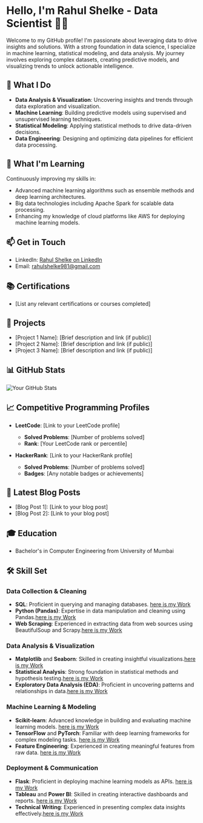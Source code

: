 # Hello, I'm Rahul Shelke - Data Scientist 👨‍💻

Welcome to my GitHub profile! I'm passionate about leveraging data to drive insights and solutions. With a strong foundation in data science, I specialize in machine learning, statistical modeling, and data analysis. My journey involves exploring complex datasets, creating predictive models, and visualizing trends to unlock actionable intelligence.

## 🔭 What I Do

- **Data Analysis & Visualization**: Uncovering insights and trends through data exploration and visualization.
- **Machine Learning**: Building predictive models using supervised and unsupervised learning techniques.
- **Statistical Modeling**: Applying statistical methods to drive data-driven decisions.
- **Data Engineering**: Designing and optimizing data pipelines for efficient data processing.

## 🌱 What I'm Learning

Continuously improving my skills in:

- Advanced machine learning algorithms such as ensemble methods and deep learning architectures.
- Big data technologies including Apache Spark for scalable data processing.
- Enhancing my knowledge of cloud platforms like AWS for deploying machine learning models.

## 📫 Get in Touch

- LinkedIn: [Rahul Shelke on LinkedIn](https://www.linkedin.com/in/rahulshelke981/)
- Email: rahulshelke981@gmail.com

## 📚 Certifications

- [List any relevant certifications or courses completed]

## 🚀 Projects

- [Project 1 Name]: [Brief description and link (if public)]
- [Project 2 Name]: [Brief description and link (if public)]
- [Project 3 Name]: [Brief description and link (if public)]

## 📊 GitHub Stats

![Your GitHub Stats](https://github-readme-stats.vercel.app/api?username=Rahul-404&show_icons=true&theme=radical)

## 📈 Competitive Programming Profiles

- **LeetCode**: [Link to your LeetCode profile]  
  - **Solved Problems**: [Number of problems solved]
  - **Rank**: [Your LeetCode rank or percentile]

- **HackerRank**: [Link to your HackerRank profile]  
  - **Solved Problems**: [Number of problems solved]
  - **Badges**: [Any notable badges or achievements]

## 📝 Latest Blog Posts

- [Blog Post 1]: [Link to your blog post]
- [Blog Post 2]: [Link to your blog post]

## 🎓 Education

- Bachelor's in Computer Engineering from University of Mumbai

## 🛠️ Skill Set

### Data Collection & Cleaning
- **SQL**: Proficient in querying and managing databases. [here is my Work]()
- **Python (Pandas)**: Expertise in data manipulation and cleaning using Pandas.[here is my Work]()
- **Web Scraping**: Experienced in extracting data from web sources using BeautifulSoup and Scrapy.[here is my Work]()

### Data Analysis & Visualization
- **Matplotlib** and **Seaborn**: Skilled in creating insightful visualizations.[here is my Work]()
- **Statistical Analysis**: Strong foundation in statistical methods and hypothesis testing.[here is my Work]()
- **Exploratory Data Analysis (EDA)**: Proficient in uncovering patterns and relationships in data.[here is my Work]()

### Machine Learning & Modeling
- **Scikit-learn**: Advanced knowledge in building and evaluating machine learning models. [here is my Work]()
- **TensorFlow** and **PyTorch**: Familiar with deep learning frameworks for complex modeling tasks. [here is my Work]()
- **Feature Engineering**: Experienced in creating meaningful features from raw data. [here is my Work]()

### Deployment & Communication
- **Flask**: Proficient in deploying machine learning models as APIs. [here is my Work]()
- **Tableau** and **Power BI**: Skilled in creating interactive dashboards and reports. [here is my Work]()
- **Technical Writing**: Experienced in presenting complex data insights effectively.[here is my Work]()